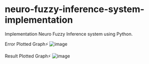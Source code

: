 # neuro-fuzzy-inference-system-implementation
Implementation Neuro Fuzzy Inference system using Python.

Error Plotted Graph⚡
![image](https://user-images.githubusercontent.com/67852393/166159285-ddebd87c-de09-4e52-8125-82cde90b1058.png)

Result Plotted Graph⚡
![image](https://user-images.githubusercontent.com/67852393/166159279-6379b337-14fb-43ac-82ff-07a93f8d4be7.png)








